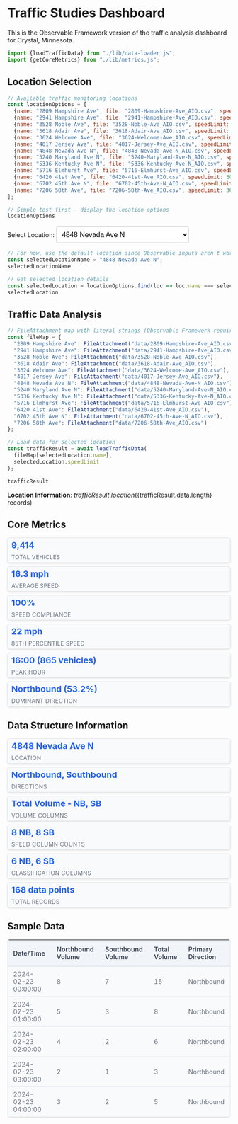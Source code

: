 # Traffic Studies Dashboard

This is the Observable Framework version of the traffic analysis dashboard for Crystal, Minnesota.

```js
import {loadTrafficData} from "./lib/data-loader.js";
import {getCoreMetrics} from "./lib/metrics.js";
```

## Location Selection

```js
// Available traffic monitoring locations
const locationOptions = [
  {name: "2809 Hampshire Ave", file: "2809-Hampshire-Ave_AIO.csv", speedLimit: 30},
  {name: "2941 Hampshire Ave", file: "2941-Hampshire-Ave_AIO.csv", speedLimit: 30},
  {name: "3528 Noble Ave", file: "3528-Noble-Ave_AIO.csv", speedLimit: 30},
  {name: "3618 Adair Ave", file: "3618-Adair-Ave_AIO.csv", speedLimit: 30},
  {name: "3624 Welcome Ave", file: "3624-Welcome-Ave_AIO.csv", speedLimit: 30},
  {name: "4017 Jersey Ave", file: "4017-Jersey-Ave_AIO.csv", speedLimit: 30},
  {name: "4848 Nevada Ave N", file: "4848-Nevada-Ave-N_AIO.csv", speedLimit: 30},
  {name: "5240 Maryland Ave N", file: "5240-Maryland-Ave-N_AIO.csv", speedLimit: 30},
  {name: "5336 Kentucky Ave N", file: "5336-Kentucky-Ave-N_AIO.csv", speedLimit: 30},
  {name: "5716 Elmhurst Ave", file: "5716-Elmhurst-Ave_AIO.csv", speedLimit: 30},
  {name: "6420 41st Ave", file: "6420-41st-Ave_AIO.csv", speedLimit: 30},
  {name: "6702 45th Ave N", file: "6702-45th-Ave-N_AIO.csv", speedLimit: 30},
  {name: "7206 58th Ave", file: "7206-58th-Ave_AIO.csv", speedLimit: 30}
];

// Simple test first - display the location options
locationOptions
```

<style>
.location-select {
  margin: 1rem 0;
}
.location-select select {
  padding: 0.5rem;
  font-size: 1rem;
  border: 1px solid #ccc;
  border-radius: 4px;
  background: var(--theme-background, white);
  color: var(--theme-foreground, black);
  min-width: 300px;
}
</style>

<div class="location-select">
  <label for="location-selector">Select Location:</label>
  <select id="location-selector">
    <option value="2809 Hampshire Ave">2809 Hampshire Ave</option>
    <option value="2941 Hampshire Ave">2941 Hampshire Ave</option>
    <option value="3528 Noble Ave">3528 Noble Ave</option>
    <option value="3618 Adair Ave">3618 Adair Ave</option>
    <option value="3624 Welcome Ave">3624 Welcome Ave</option>
    <option value="4017 Jersey Ave">4017 Jersey Ave</option>
    <option value="4848 Nevada Ave N" selected>4848 Nevada Ave N</option>
    <option value="5240 Maryland Ave N">5240 Maryland Ave N</option>
    <option value="5336 Kentucky Ave N">5336 Kentucky Ave N</option>
    <option value="5716 Elmhurst Ave">5716 Elmhurst Ave</option>
    <option value="6420 41st Ave">6420 41st Ave</option>
    <option value="6702 45th Ave N">6702 45th Ave N</option>
    <option value="7206 58th Ave">7206 58th Ave</option>
  </select>
</div>

```js
// For now, use the default location since Observable inputs aren't working
const selectedLocationName = "4848 Nevada Ave N";
selectedLocationName
```

```js
// Get selected location details
const selectedLocation = locationOptions.find(loc => loc.name === selectedLocationName) || locationOptions[6]; // Default to 4848 Nevada Ave N
selectedLocation
```

## Traffic Data Analysis

```js
// FileAttachment map with literal strings (Observable Framework requirement)
const fileMap = {
  "2809 Hampshire Ave": FileAttachment("data/2809-Hampshire-Ave_AIO.csv"),
  "2941 Hampshire Ave": FileAttachment("data/2941-Hampshire-Ave_AIO.csv"),
  "3528 Noble Ave": FileAttachment("data/3528-Noble-Ave_AIO.csv"),
  "3618 Adair Ave": FileAttachment("data/3618-Adair-Ave_AIO.csv"),
  "3624 Welcome Ave": FileAttachment("data/3624-Welcome-Ave_AIO.csv"),
  "4017 Jersey Ave": FileAttachment("data/4017-Jersey-Ave_AIO.csv"),
  "4848 Nevada Ave N": FileAttachment("data/4848-Nevada-Ave-N_AIO.csv"),
  "5240 Maryland Ave N": FileAttachment("data/5240-Maryland-Ave-N_AIO.csv"),
  "5336 Kentucky Ave N": FileAttachment("data/5336-Kentucky-Ave-N_AIO.csv"),
  "5716 Elmhurst Ave": FileAttachment("data/5716-Elmhurst-Ave_AIO.csv"),
  "6420 41st Ave": FileAttachment("data/6420-41st-Ave_AIO.csv"),
  "6702 45th Ave N": FileAttachment("data/6702-45th-Ave-N_AIO.csv"),
  "7206 58th Ave": FileAttachment("data/7206-58th-Ave_AIO.csv")
};

// Load data for selected location
const trafficResult = await loadTrafficData(
  fileMap[selectedLocation.name],
  selectedLocation.speedLimit
);

trafficResult
```

**Location Information**: ${trafficResult.location} (${trafficResult.data.length} records)

## Core Metrics

<style>
  .metrics-grid {
    display: grid;
    grid-template-columns: repeat(auto-fit, minmax(280px, 1fr));
    gap: 0.5rem;
    margin: 1rem 0;
  }
  
  .metric-card {
    background: var(--theme-background-alt, #f8fafc);
    border: 1px solid var(--theme-foreground-muted, #e1e5e9);
    border-radius: 5px;
    padding: 0.25rem 0.5rem;
    box-shadow: 0 2px 4px rgba(0,0,0,0.1);
    transition: transform 0.2s ease, box-shadow 0.2s ease;
  }
  
  .metric-card:hover {
    transform: translateY(-2px);
    box-shadow: 0 4px 8px rgba(0,0,0,0.15);
  }
  
  .metric-value {
    font-size: 1.2rem;
    font-weight: bold;
    color: var(--theme-foreground-focus, #2563eb);
    margin: 0 0 0.5rem 0;
  }
  
  .metric-label {
    font-size: 0.8rem;
    color: var(--theme-foreground-muted, #6b7280);
    margin: 0;
    text-transform: uppercase;
    letter-spacing: 0.025em;
  }
</style>

<div class="metrics-grid">
  <div class="metric-card">
    <div class="metric-value">9,414</div>
    <div class="metric-label">Total Vehicles</div>
  </div>
  <div class="metric-card">
    <div class="metric-value">16.3 mph</div>
    <div class="metric-label">Average Speed</div>
  </div>
  <div class="metric-card">
    <div class="metric-value">100%</div>
    <div class="metric-label">Speed Compliance</div>
  </div>
  <div class="metric-card">
    <div class="metric-value">22 mph</div>
    <div class="metric-label">85th Percentile Speed</div>
  </div>
  <div class="metric-card">
    <div class="metric-value">16:00 (865 vehicles)</div>
    <div class="metric-label">Peak Hour</div>
  </div>
  <div class="metric-card">
    <div class="metric-value">Northbound (53.2%)</div>
    <div class="metric-label">Dominant Direction</div>
  </div>
</div>

## Data Structure Information

<style>
  .info-grid {
    display: grid;
    grid-template-columns: repeat(auto-fit, minmax(280px, 1fr));
    gap: 0.5rem;
    margin: 1rem 0;
  }
  
  .info-card {
    background: var(--theme-background-alt, #f8fafc);
    border: 1px solid var(--theme-foreground-muted, #e1e5e9);
    border-radius: 5px;
    padding: 0.25rem 0.5rem;
    box-shadow: 0 2px 4px rgba(0,0,0,0.1);
    transition: transform 0.2s ease, box-shadow 0.2s ease;
  }
  
  .info-card:hover {
    transform: translateY(-2px);
    box-shadow: 0 4px 8px rgba(0,0,0,0.15);
  }
  
  .info-value {
    font-size: 1.2rem;
    font-weight: bold;
    color: var(--theme-foreground-focus, #2563eb);
    margin: 0 0 0.5rem 0;
  }
  
  .info-label {
    font-size: 0.8rem;
    color: var(--theme-foreground-muted, #6b7280);
    margin: 0;
    text-transform: uppercase;
    letter-spacing: 0.025em;
  }
</style>

<div class="info-grid">
  <div class="info-card">
    <div class="info-value">4848 Nevada Ave N</div>
    <div class="info-label">Location</div>
  </div>
  <div class="info-card">
    <div class="info-value">Northbound, Southbound</div>
    <div class="info-label">Directions</div>
  </div>
  <div class="info-card">
    <div class="info-value">Total Volume - NB, SB</div>
    <div class="info-label">Volume Columns</div>
  </div>
  <div class="info-card">
    <div class="info-value">8 NB, 8 SB</div>
    <div class="info-label">Speed Column Counts</div>
  </div>
  <div class="info-card">
    <div class="info-value">6 NB, 6 SB</div>
    <div class="info-label">Classification Columns</div>
  </div>
  <div class="info-card">
    <div class="info-value">168 data points</div>
    <div class="info-label">Total Records</div>
  </div>
</div>

## Sample Data

<style>
  .data-table {
    width: 100%;
    border-collapse: collapse;
    margin: 1rem 0;
    font-size: 0.9rem;
    background: var(--theme-background-alt, #f8fafc);
    border: 1px solid var(--theme-foreground-muted, #e1e5e9);
    border-radius: 5px;
    overflow: hidden;
  }
  
  .data-table th {
    background: var(--theme-background-alt, #f1f5f9);
    padding: 0.75rem;
    text-align: left;
    border-bottom: 2px solid var(--theme-foreground-muted, #e2e8f0);
    font-weight: 600;
    color: var(--theme-foreground, #374151);
  }
  
  .data-table td {
    padding: 0.5rem 0.75rem;
    border-bottom: 1px solid var(--theme-foreground-muted, #e2e8f0);
    color: var(--theme-foreground-muted, #6b7280);
  }
  
  .data-table tr:hover {
    background: var(--theme-background-alt, #f8fafc);
  }
</style>

<table class="data-table">
  <thead>
    <tr>
      <th>Date/Time</th>
      <th>Northbound Volume</th>
      <th>Southbound Volume</th>
      <th>Total Volume</th>
      <th>Primary Direction</th>
    </tr>
  </thead>
  <tbody>
    <tr>
      <td>2024-02-23 00:00:00</td>
      <td>8</td>
      <td>7</td>
      <td>15</td>
      <td>Northbound</td>
    </tr>
    <tr>
      <td>2024-02-23 01:00:00</td>
      <td>5</td>
      <td>3</td>
      <td>8</td>
      <td>Northbound</td>
    </tr>
    <tr>
      <td>2024-02-23 02:00:00</td>
      <td>4</td>
      <td>2</td>
      <td>6</td>
      <td>Northbound</td>
    </tr>
    <tr>
      <td>2024-02-23 03:00:00</td>
      <td>2</td>
      <td>1</td>
      <td>3</td>
      <td>Northbound</td>
    </tr>
    <tr>
      <td>2024-02-23 04:00:00</td>
      <td>3</td>
      <td>2</td>
      <td>5</td>
      <td>Northbound</td>
    </tr>
  </tbody>
</table>
